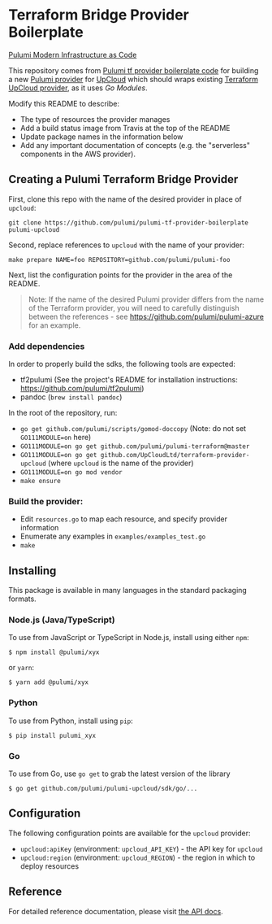 # Terraform Bridge Provider Boilerplate

[Pulumi Modern Infrastructure as Code](https://www.pulumi.com/)

This repository comes from [Pulumi tf provider boilerplate code](https://github.com/pulumi/pulumi-tf-provider-boilerplate) for building a new [Pulumi provider](https://www.pulumi.com/docs/intro/cloud-providers) for [UpCloud](https://upcloud.com/) which should wraps existing
[Terraform UpCloud provider](https://github.com/UpCloudLtd/terraform-provider-upcloud), as it uses _Go Modules_.

Modify this README to describe:

- The type of resources the provider manages
- Add a build status image from Travis at the top of the README
- Update package names in the information below
- Add any important documentation of concepts (e.g. the "serverless" components in the AWS provider).

## Creating a Pulumi Terraform Bridge Provider

First, clone this repo with the name of the desired provider in place of `upcloud`:

```
git clone https://github.com/pulumi/pulumi-tf-provider-boilerplate pulumi-upcloud
```

Second, replace references to `upcloud` with the name of your provider:

```
make prepare NAME=foo REPOSITORY=github.com/pulumi/pulumi-foo
```

Next, list the configuration points for the provider in the area of the README.


> Note: If the name of the desired Pulumi provider differs from the name of the Terraform provider, you will need to carefully distinguish between the references - see https://github.com/pulumi/pulumi-azure for an example.

### Add dependencies

In order to properly build the sdks, the following tools are expected:
- tf2pulumi (See the project's README for installation instructions: https://github.com/pulumi/tf2pulumi)
- pandoc (`brew install pandoc`)

In the root of the repository, run:

- `go get github.com/pulumi/scripts/gomod-doccopy` (Note: do not set `GO111MODULE=on` here)
- `GO111MODULE=on go get github.com/pulumi/pulumi-terraform@master`
- `GO111MODULE=on go get github.com/UpCloudLtd/terraform-provider-upcloud` (where `upcloud` is the name of the provider)
- `GO111MODULE=on go mod vendor`
- `make ensure`

### Build the provider:

- Edit `resources.go` to map each resource, and specify provider information
- Enumerate any examples in `examples/examples_test.go`
- `make`

## Installing

This package is available in many languages in the standard packaging formats.

### Node.js (Java/TypeScript)

To use from JavaScript or TypeScript in Node.js, install using either `npm`:

    $ npm install @pulumi/xyx

or `yarn`:

    $ yarn add @pulumi/xyx

### Python

To use from Python, install using `pip`:

    $ pip install pulumi_xyx

### Go

To use from Go, use `go get` to grab the latest version of the library

    $ go get github.com/pulumi/pulumi-upcloud/sdk/go/...

## Configuration

The following configuration points are available for the `upcloud` provider:

- `upcloud:apiKey` (environment: `upcloud_API_KEY`) - the API key for `upcloud`
- `upcloud:region` (environment: `upcloud_REGION`) - the region in which to deploy resources

## Reference

For detailed reference documentation, please visit [the API docs][1].


[1]: https://pulumi.io/reference/pkg/nodejs/pulumi/x/
